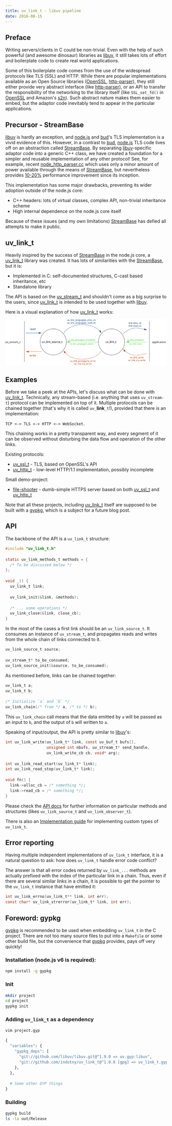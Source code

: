 ```yaml
---
title: uv_link_t - libuv pipeline
date: 2016-08-15
---
```


## Preface

Writing servers/clients in C could be non-trivial. Even with the help of such
powerful (and awesome dinosaur) libraries as [libuv][0], it still takes lots of
effort and boilerplate code to create real world applications.

Some of this boilerplate code comes from the use of the widespread protocols
like TLS (SSL) and HTTP. While there are popular implementations available
as an Open Source libraries ([OpenSSL][1], [http-parser][2]), they still either
provide very abstract interface (like [http-parser][2]), or an API to transfer
the responsibility of the networking to the library itself (like `SSL_set_fd()`
in [OpenSSL][1] and Amazon's [s2n][3]). Such abstract nature makes them easier
to embed, but the adaptor code inevitably tend to appear in the particular
applications.

## Precursor - StreamBase

[libuv][0] is hardly an exception, and [node.js][4] and [bud][5]'s TLS
implementation is a vivid evidence of this. However, in a contrast to [bud][5],
[node.js][4] TLS code lives off on an abstraction called [StreamBase][6]. By
separating [libuv][0]-specific adaptor code into a generic C++ class, we have
created a foundation for a simpler and reusable implementation of any other
protocol! See, for example, recent [node_http_parser.cc][7] which uses only
a minor amount of power available through the means of [StreamBase][6], but
nevertheless provides [10-20%][8] performance improvement since its inception.

This implementation has some major drawbacks, preventing its wider adoption
outside of the node.js core:

* C++ headers: lots of virtual classes, complex API, non-trivial inheritance
  scheme
* High internal dependence on the node.js core itself

Because of these issues (and my own limitations) [StreamBase][6] has defied all
attempts to make it public.

## uv_link_t

Heavily inspired by the success of [StreamBase][6] in the node.js core, a
[uv_link_t][9] library was created. It has lots of similarities with the
[StreamBase][6], but it is:

* Implemented in C: self-documented structures, C-cast based inheritance, etc
* Standalone library

The API is based on the [uv_stream_t][10] and shouldn't come as a big surprise
to the users, since [uv_link_t][9] is intended to be used together with
[libuv][0].

Here is a visual explanation of how [uv_link_t][0] works:

![uv_link_source_t][17]

## Examples

Before we take a peek at the APIs, let's discuss what can be done with
[uv_link_t][9]. Technically, any stream-based (i.e. anything that uses
`uv_stream-t`) protocol can be implemented on top of it. Multiple protocols can
be chained together (that's why it is called `uv_`**link**`_t`!), provided that
there is an implementation:

`TCP <-> TLS <-> HTTP <-> WebSocket`.

This chaining works in a pretty transparent way, and every segment of it can be
observed without disturbing the data flow and operation of the other links.

Existing protocols:

* [uv_ssl_t][11] - TLS, based on OpenSSL's API
* [uv_http_t][12] - low-level HTTP/1.1 implementation, possibly incomplete

Small demo-project:

* [file-shooter][13] - dumb-simple HTTPS server based on both [uv_ssl_t][11] and
  [uv_http_t][12]

Note that all these projects, including [uv_link_t][9] itself are supposed to
be built with a [gypkg][14], which is a subject for a future blog post.

## API

The backbone of the API is a `uv_link_t` structure:

```c
#include "uv_link_t.h"

static uv_link_methods_t methods = {
  /* To be discussed below */
};

void _() {
  uv_link_t link;

  uv_link_init(&link, &methods);

  /* ... some operations */
  uv_link_close(&link, close_cb);
}
```

In the most of the cases a first link should be an `uv_link_source_t`. It
consumes an instance of `uv_stream_t`, and propagates reads and writes from
the whole chain of links connected to it.

```c
uv_link_source_t source;

uv_stream_t* to_be_consumed;
uv_link_source_init(&source, to_be_consumed);
```

As mentioned before, links can be chained together:

```c
uv_link_t a;
uv_link_t b;

/* Initialize `a` and `b` */
uv_link_chain(/* from */ a, /* to */ b);
```

This `uv_link_chain` call means that the data emitted by `a` will be passed as
an input to `b`, and the output of `b` will written to `a`.

Speaking of input/output, the API is pretty similar to [libuv][0]'s:

```c
int uv_link_write(uv_link_t* link, const uv_buf_t bufs[],
                  unsigned int nbufs, uv_stream_t* send_handle,
                  uv_link_write_cb cb, void* arg);

int uv_link_read_start(uv_link_t* link);
int uv_link_read_stop(uv_link_t* link);

void fn() {
  link->alloc_cb = /* something */;
  link->read_cb = /* something */;
}
```

Please check the [API docs][15] for further information on particular methods
and structures (likes `uv_link_source_t` and `uv_link_observer_t`).

There is also an [Implementation guide][16] for implementing custom types of
`uv_link_t`.

## Error reporting

Having multiple independent implementations of `uv_link_t` interface, it is a
natural question to ask: how does `uv_link_t` handle error code conflict?

The answer is that all error codes returned by `uv_link_...` methods are
actually prefixed with the index of the particular link in a chain. Thus, even
if there are several similar links in a chain, it is possible to get the pointer
to the `uv_link_t` instance that have emitted it:

```c
int uv_link_errno(uv_link_t** link, int err);
const char* uv_link_strerror(uv_link_t* link, int err);
```

## Foreword: gypkg

[gypkg][14] is recommended to be used when embedding `uv_link_t` in the C
project. There are not too many source files to put into a `Makefile` or some
other build file, but the convenience that [gypkg][14] provides, pays off very
quickly!

### Installation (node.js v6 is required):

```sh
npm install -g gypkg
```

### Init

```sh
mkdir project
cd project
gypkg init
```

### Adding `uv_link_t` as a dependency

```sh
vim project.gyp
```

```python
{
  "variables": {
    "gypkg_deps": [
      "git://github.com/libuv/libuv.git@^1.9.0 => uv.gyp:libuv",
      "git://github.com/indutny/uv_link_t@^1.0.0 [gpg] => uv_link_t.gyp:uv_link_t",
    },
  },

  # Some other GYP things
}
```

### Building

```sh
gypkg build
ls -la out/Release
```

[0]: https://github.com/libuv/libuv
[1]: https://github.com/openssl/openssl
[2]: https://github.com/nodejs/http-parser
[3]: https://github.com/awslabs/s2n
[4]: https://github.com/nodejs/node/blob/master/src/tls_wrap.cc
[5]: https://github.com/indutny/bud/blob/master/src/client.c
[6]: https://github.com/nodejs/node/blob/master/src/stream_base.h
[7]: https://github.com/nodejs/node/blob/29228c4089431d0e65749421f43aafd05694f376/src/node_http_parser.cc#L472-L486
[8]: https://github.com/nodejs/node/pull/2355
[9]: https://github.com/indutny/uv_link_t
[10]: http://docs.libuv.org/en/v1.x/stream.html
[11]: https://github.com/indutny/uv_ssl_t
[12]: https://github.com/indutny/uv_http_t
[13]: https://github.com/indutny/file-shooter
[14]: https://github.com/gypkg/gypkg
[15]: https://github.com/indutny/uv_link_t/blob/master/docs/api.md
[16]: https://github.com/indutny/uv_link_t/blob/master/docs/implementation-guide.md
[17]: /images/uv_link_source_t.svg
